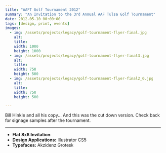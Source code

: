 ```yaml
---
title: "AAFT Golf Tournament 2012"
summary: "An Invitation to the 3rd Annual AAF Tulsa Golf Tournament"
date: 2012-05-10 00:00:00
tags: [design, print, events]
images:
  - img: /assets/projects/legacy/golf-tournament-flyer-final.jpg
    alt: 
    title: 
    width: 1000
    height: 1000
  - img: /assets/projects/legacy/golf-tournament-flyer-final3.jpg
    alt: 
    title: 
    width: 750
    height: 500
  - img: /assets/projects/legacy/golf-tournament-flyer-final2_0.jpg
    alt: 
    title: 
    width: 750
    height: 500

---
```


<p>Bill Hinkle and all his copy... And this was the cut down version. Check back for signage samples after the tournament.</p>

---

<ul><li><strong>Flat 8x8 Invitation</strong></li><li><strong>Design Applications:</strong>&nbsp;Illustrator CS5</li><li><strong>Typefaces:</strong>&nbsp;Akzidenz Grotesk</li></ul>
